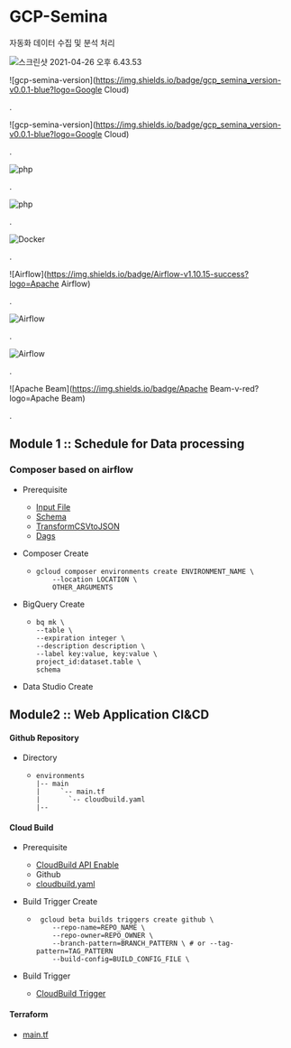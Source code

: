 # GCP-Semina
자동화 데이터 수집 및 분석 처리 

![스크린샷 2021-04-26 오후 6.43.53](/Users/hwang-ingyu/GCP-data-semina/public/architecture.PNG)

![gcp-semina-version](https://img.shields.io/badge/gcp_semina_version-v0.0.1-blue?logo=Google Cloud) 

.

![gcp-semina-version](https://img.shields.io/badge/gcp_semina_version-v0.0.1-blue?logo=Google Cloud)

.

![php](https://img.shields.io/badge/php-v7.3-blueviolet?logo=php)

.

![php](https://img.shields.io/badge/Terraform-v0.12.24-blueviolet?logo=Terraform)

.

![Docker](https://img.shields.io/badge/Docker-v20.10.5-informational?logo=Docker)

.

![Airflow](https://img.shields.io/badge/Airflow-v1.10.15-success?logo=Apache Airflow)

.

![Airflow](https://img.shields.io/badge/Elasticsearch-v-yellow?logo=Elasticsearch)

.

![Airflow](https://img.shields.io/badge/Elasticsearch-v-ff69b4?logo=Kibana)

.

![Apache Beam](https://img.shields.io/badge/Apache Beam-v-red?logo=Apache Beam)

. 



## Module 1 :: Schedule for Data processing

### Composer based on airflow

- Prerequisite
  - [Input File](./laC-airflowToPreprocessing/airflowdagstorage/inputFile.txt)
  - [Schema](./laC-airflowToPreprocessing/airflowdagstorage/jsonSchema.json)
  - [TransformCSVtoJSON](./laC-airflowToPreprocessing/airflowdagstorage/transformCSVtoJSON.js)
  - [Dags](./laC-airflowToPreprocessing/dags/composer-dataflow-dag.py)

- Composer Create
  - ```
    gcloud composer environments create ENVIRONMENT_NAME \
        --location LOCATION \
        OTHER_ARGUMENTS
    ```

- BigQuery Create

  - ```
    bq mk \
    --table \
    --expiration integer \
    --description description \
    --label key:value, key:value \
    project_id:dataset.table \
    schema
    ```

- Data Studio Create



## Module2 :: Web Application CI&CD

#### Github Repository

- Directory

  - ```
    environments
    |-- main
    |     `-- main.tf
    |		`-- cloudbuild.yaml
    |--
    ```

#### Cloud Build

- Prerequisite

  - [CloudBuild API Enable](https://console.cloud.google.com/flows/enableapi?apiid=cloudbuild.googleapis.com&%3Bredirect=https%3A%2F%2Fcloud.google.com%2Fbuild%2Fdocs%2Fautomating-builds%2Fcreate-manage-triggers&hl=ko&_ga=2.263134796.1136088960.1619399750-1686518364.1619185903&_gac=1.23581128.1619770642.Cj0KCQjw1a6EBhC0ARIsAOiTkrGvF5hv2oJ_8y0rKFioa6E_05KjaCKp_aFdFgWstE-5pA5M2B6ne-8aAmH0EALw_wcB)
  - Github
  - [cloudbuild.yaml](./laC-cloudRunDeploy/cloudbuild.yaml)

- Build Trigger Create

  - ```
     gcloud beta builds triggers create github \
        --repo-name=REPO_NAME \
        --repo-owner=REPO_OWNER \
        --branch-pattern=BRANCH_PATTERN \ # or --tag-pattern=TAG_PATTERN
        --build-config=BUILD_CONFIG_FILE \
    ```

- Build Trigger
  - [CloudBuild Trigger](https://console.cloud.google.com/cloud-build/triggers?hl=ko&_ga=2.228531037.1136088960.1619399750-1686518364.1619185903&_gac=1.87086442.1619770642.Cj0KCQjw1a6EBhC0ARIsAOiTkrGvF5hv2oJ_8y0rKFioa6E_05KjaCKp_aFdFgWstE-5pA5M2B6ne-8aAmH0EALw_wcB)

#### Terraform

- [main.tf](./laC-cloudRunDeploy/environments/main/main.tf)

#### 






